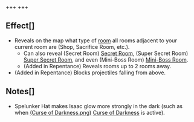 +++
+++

Effect[]
--------


* Reveals on the map what type of [room](/wiki/Room "Room") all rooms adjacent to your current room are (Shop, Sacrifice Room, etc.).
	+ Can also reveal (Secret Room) [Secret Room](/wiki/Secret_Room "Secret Room"), (Super Secret Room) [Super Secret Room](/wiki/Super_Secret_Room "Super Secret Room"), and even (Mini-Boss Room) [Mini-Boss Room](/wiki/Mini-Boss_Room "Mini-Boss Room").
	+ (Added in Repentance) Reveals rooms up to 2 rooms away.
* (Added in Repentance) Blocks projectiles falling from above.


Notes[]
-------


* Spelunker Hat makes Isaac glow more strongly in the dark (such as when [(Curse of Darkness.png)](https://static.wikia.nocookie.net/bindingofisaacre_gamepedia/images/4/4f/Curse_of_Darkness.png/revision/latest?cb=20211023084927) [Curse of Darkness](/wiki/Curses "Curses") is active).


